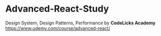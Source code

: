 # Advanced-React-Study

Design System, Design Patterns, Performance by **CodeLicks Academy**
https://www.udemy.com/course/advanced-react/
